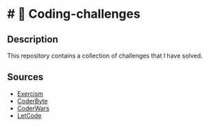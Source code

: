# # 🎯 Coding-challenges

## Description

This repository contains a collection of challenges that I have solved.

## Sources

- [Exercism](https://exercism.org/)
- [CoderByte](https://coderbyte.com/)
- [CoderWars](https://www.codewars.com/)
- [LetCode](https://leetcode.com/)
